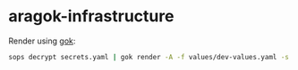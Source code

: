 # aragok-infrastructure

Render using [gok](https://github.com/sap-gg/gok):

```bash
sops decrypt secrets.yaml | gok render -A -f values/dev-values.yaml -s - -o aragok.tar.gz
```

